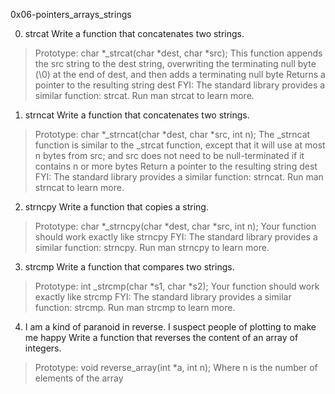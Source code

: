 
0x06-pointers_arrays_strings

0. strcat Write a function that concatenates two strings.
>Prototype: char *_strcat(char *dest, char *src);
>This function appends the src string to the dest string, overwriting the terminating null byte (\0) at the end of dest, and then adds a terminating null byte
>Returns a pointer to the resulting string dest
>FYI: The standard library provides a similar function: strcat. Run man strcat to learn more.

1. strncat Write a function that concatenates two strings.
>Prototype: char *_strncat(char *dest, char *src, int n);
>The _strncat function is similar to the _strcat function, except that
>it will use at most n bytes from src; and
>src does not need to be null-terminated if it contains n or more bytes
>Return a pointer to the resulting string dest
>FYI: The standard library provides a similar function: strncat. Run man strncat to learn more.

2. strncpy Write a function that copies a string.
>Prototype: char *_strncpy(char *dest, char *src, int n);
>Your function should work exactly like strncpy
>FYI: The standard library provides a similar function: strncpy. Run man strncpy to learn more.

3. strcmp Write a function that compares two strings.
>Prototype: int _strcmp(char *s1, char *s2);
>Your function should work exactly like strcmp
>FYI: The standard library provides a similar function: strcmp. Run man strcmp to learn more.

4. I am a kind of paranoid in reverse. I suspect people of plotting to make me happy Write a function that reverses the content of an array of integers.
>Prototype: void reverse_array(int *a, int n);
>Where n is the number of elements of the array
